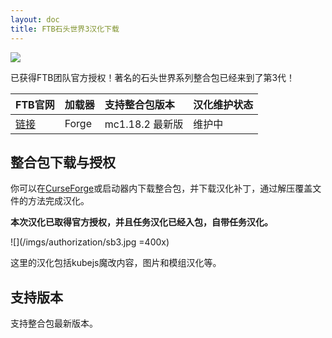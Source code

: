 ```yaml
---
layout: doc
title: FTB石头世界3汉化下载
---
```


![](https://dist.creeper.host/FTB2/cdn/packs/ftb-stoneblock-3/title.png)

已获得FTB团队官方授权！著名的石头世界系列整合包已经来到了第3代！

<DownloadLinks :methods="[
  { id: 'lanzou', text: '下载汉化', icon: '/imgs/svg/lanzou.svg', link: 'https://wulian233.lanzouu.com/iZJaS2q1nuud' },
  { id: 'bilibili', text: '专栏介绍', icon: '/imgs/svg/bilibili.svg', link: 'https://www.bilibili.com/read/cv21772959/' },
  { id: 'gitee', text: 'FTB整合包下载工具', icon: '/imgs/svg/gitee.svg', link: 'https://gitee.com/flrscn/curse-the-beast/releases' },
  { id: 'curseforge', text: 'i18n自动汉化更新模组', icon: '/imgs/svg/curseforge.svg', link: 'https://www.curseforge.com/api/v1/mods/297404/files/6351071/download' },
  { id: 'lazy', text: '懒汉下载', icon: '/imgs/logo/logo_64.png', link: 'https://wulian233.lanzouu.com/iZJaS2q1nuud' }
]" />

| FTB官网                                                              | 加载器 | 支持整合包版本  | 汉化维护状态 |
| :------------------------------------------------------------------- | :----- | :-------------- | :----------- |
| [链接](https://www.feed-the-beast.com/modpacks/100-ftb-stoneblock-3) | Forge  | mc1.18.2 最新版 | 维护中       |

## 整合包下载与授权

你可以在[CurseForge](https://www.curseforge.com/minecraft/modpacks/ftb-stoneblock-3)或启动器内下载整合包，并下载汉化补丁，通过解压覆盖文件的方法完成汉化。

**本次汉化已取得官方授权，并且任务汉化已经入包，自带任务汉化。**

![](/imgs/authorization/sb3.jpg =400x)

这里的汉化包括kubejs魔改内容，图片和模组汉化等。

## 支持版本

支持整合包最新版本。

<DocSupport />
